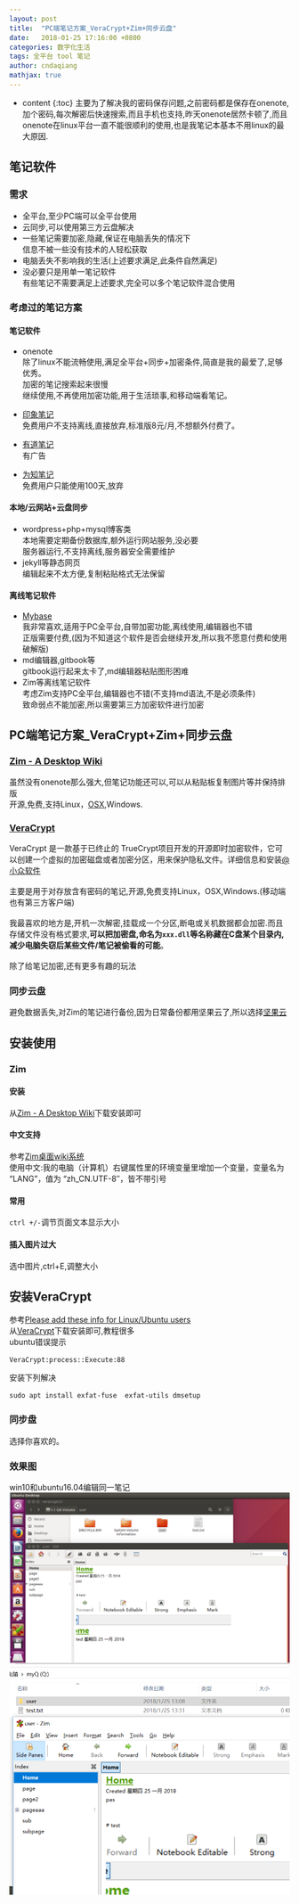 ```yaml
---
layout: post
title:  "PC端笔记方案_VeraCrypt+Zim+同步云盘"
date:   2018-01-25 17:16:00 +0800
categories: 数字化生活
tags: 全平台 tool 笔记
author: cndaqiang
mathjax: true
---
```

* content
{:toc}
主要为了解决我的密码保存问题,之前密码都是保存在onenote,加个密码,每次解密后快速搜索,而且手机也支持,昨天onenote居然卡顿了,而且onenote在linux平台一直不能很顺利的使用,也是我笔记本基本不用linux的最大原因.





## 笔记软件
### 需求
- 全平台,至少PC端可以全平台使用
- 云同步,可以使用第三方云盘解决
- 一些笔记需要加密,隐藏,保证在电脑丢失的情况下
<br>信息不被一些没有技术的人轻松获取
- 电脑丢失不影响我的生活(上述要求满足,此条件自然满足)
- 没必要只是用单一笔记软件
<br>有些笔记不需要满足上述要求,完全可以多个笔记软件混合使用

### 考虑过的笔记方案
#### 笔记软件
- onenote
<br>除了linux不能流畅使用,满足全平台+同步+加密条件,简直是我的最爱了,足够优秀。<br>
加密的笔记搜索起来很慢<br>
继续使用,不再使用加密功能,用于生活琐事,和移动端看笔记。

- [印象笔记](https://www.yinxiang.com/)
<br>免费用户不支持离线,直接放弃,标准版8元/月,不想额外付费了。
- [有道笔记](https://note.youdao.com/)
<br>有广告
- [为知笔记](https://www.wiz.cn/)
<br>免费用户只能使用100天,放弃

#### 本地/云网站+云盘同步
- wordpress+php+mysql博客类
<br>本地需要定期备份数据库,额外运行网站服务,没必要
<br>服务器运行,不支持离线,服务器安全需要维护
- jekyll等静态网页
<br>编辑起来不太方便,复制粘贴格式无法保留

#### 离线笔记软件
- [Mybase](http://www.wjjsoft.com)
<br>我非常喜欢,适用于PC全平台,自带加密功能,离线使用,编辑器也不错<br>
正版需要付费,(因为不知道这个软件是否会继续开发,所以我不愿意付费和使用破解版)
- md编辑器,gitbook等
<br>gitbook运行起来太卡了,md编辑器粘贴图形困难
- Zim等离线笔记软件
<br>考虑Zim支持PC全平台,编辑器也不错(不支持md语法,不是必须条件)
<br>致命弱点不能加密,所以需要第三方加密软件进行加密


## PC端笔记方案_VeraCrypt+Zim+同步云盘
### [Zim - A Desktop Wiki](http://zim-wiki.org/)
虽然没有onenote那么强大,但笔记功能还可以,可以从粘贴板复制图片等并保持排版
<br>开源,免费,支持Linux，[OSX](http://zim-wiki.org/install.html),Windows.

### [VeraCrypt](https://veracrypt.codeplex.com/)
VeraCrypt 是一款基于已终止的 TrueCrypt项目开发的开源即时加密软件，它可以创建一个虚拟的加密磁盘或者加密分区，用来保护隐私文件。详细信息和安装[@小众软件](https://www.appinn.com/veracrypt/)<br>
<br>主要是用于对存放含有密码的笔记,开源,免费支持Linux，OSX,Windows.(移动端也有第三方客户端)
<br><br>我最喜欢的地方是,开机一次解密,挂载成一个分区,断电或关机数据都会加密.而且存储文件没有格式要求,**可以把加密盘,命名为`xxx.dll`等名称藏在C盘某个目录内,减少电脑失窃后某些文件/笔记被偷看的可能**。
<br><br>除了给笔记加密,还有更多有趣的玩法

### 同步云盘
避免数据丢失,对Zim的笔记进行备份,因为日常备份都用坚果云了,所以选择[坚果云](https://www.jianguoyun.com)

## 安装使用
### Zim
#### 安装
从[Zim - A Desktop Wiki](http://zim-wiki.org/)下载安装即可<br>
#### 中文支持
参考[Zim桌面wiki系统](http://menxu.lofter.com/post/164b9d_3ebf7b)<br>
使用中文:我的电脑（计算机）右键属性里的环境变量里增加一个变量，变量名为 “LANG”，值为 “zh_CN.UTF-8″，皆不带引号
#### 常用
`ctrl +/-`调节页面文本显示大小
#### 插入图片过大
选中图片,ctrl+E,调整大小

## 安装VeraCrypt
参考[Please add these info for Linux/Ubuntu users](https://sourceforge.net/p/veracrypt/discussion/technical/thread/1056ed16/)<br>
从[VeraCrypt](https://veracrypt.codeplex.com/)下载安装即可,教程很多<br>
ubuntu错误提示
```
VeraCrypt:process::Execute:88
```
安装下列解决
```
sudo apt install exfat-fuse  exfat-utils dmsetup
```
### 同步盘
选择你喜欢的。

### 效果图
win10和ubuntu16.04编辑同一笔记
![](/uploads/2018/01/zimlin.PNG)
![](/uploads/2018/01/zimwin.PNG)